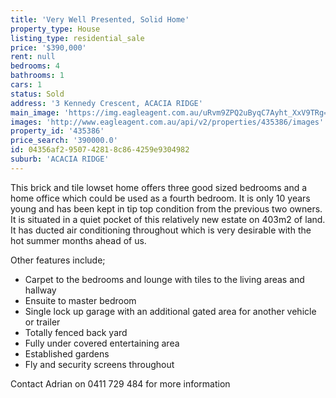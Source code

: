 ```yaml
---
title: 'Very Well Presented, Solid Home'
property_type: House
listing_type: residential_sale
price: '$390,000'
rent: null
bedrooms: 4
bathrooms: 1
cars: 1
status: Sold
address: '3 Kennedy Crescent, ACACIA RIDGE'
main_image: 'https://img.eagleagent.com.au/uRvm9ZPQ2uByqC7Ayht_XxV9TRg=/1280x854/smart/https://s3-us-west-2.amazonaws.com/eagleagent-orig/images/6823995/114622167-image-M.jpg'
images: 'http://www.eagleagent.com.au/api/v2/properties/435386/images'
property_id: '435386'
price_search: '390000.0'
id: 04356af2-9507-4281-8c86-4259e9304982
suburb: 'ACACIA RIDGE'
---
```

This brick and tile lowset home offers three good sized bedrooms and a home office which could be used as a fourth bedroom. It is only 10 years young and has been kept in tip top condition from the previous two owners. It is situated in a quiet pocket of this relatively new estate on 403m2 of land. It has ducted air conditioning throughout which is very desirable with the hot summer months ahead of us.

Other features include;
*  Carpet to the bedrooms and lounge with tiles to the living areas and hallway
*  Ensuite to master bedroom
*  Single lock up garage with an additional gated area for another vehicle or trailer
*  Totally fenced back yard
*  Fully under covered entertaining area
*  Established gardens
*  Fly and security screens throughout

Contact Adrian on 0411 729 484 for more information